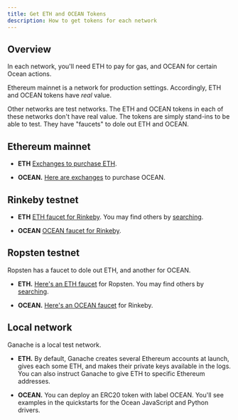 ```yaml
---
title: Get ETH and OCEAN Tokens
description: How to get tokens for each network
---
```


## Overview

In each network, you'll need ETH to pay for gas, and OCEAN for certain Ocean actions.

Ethereum mainnet is a network for production settings. Accordingly, ETH and OCEAN tokens have _real_ value.

Other networks are test networks. The ETH and OCEAN tokens in each of these networks don't have real value. The tokens are simply stand-ins to be able to test. They have "faucets" to dole out ETH and OCEAN. 

## Ethereum mainnet

- **ETH** [Exchanges to purchase ETH](https://www.coingecko.com/en/coins/ethereum#markets). 

- **OCEAN.** [Here are exchanges](https://www.coingecko.com/en/coins/ocean-protocol#markets) to purchase OCEAN.


## Rinkeby testnet

- **ETH** [ETH faucet for Rinkeby](https://faucet.rinkeby.io/). You may find others by [searching](https://www.google.com/search?q=rinkeby+ether+faucet&oq=rinkeby+ether+faucet).

- **OCEAN** [OCEAN faucet for Rinkeby](https://faucet.rinkeby.oceanprotocol.com).

## Ropsten testnet

Ropsten has a faucet to dole out ETH, and another for OCEAN.

- **ETH.** [Here's an ETH faucet](https://faucet.dimensions.network/) for Ropsten. You may find others by [searching](https://www.google.com/search?q=ropsten+ether+faucet&oq=ropsten+ether+faucet).

- **OCEAN.** [Here's an OCEAN faucet](https://faucet.ropsten.oceanprotocol.com) for Rinkeby.

## Local network

Ganache is a local test network. 

- **ETH.** By default, Ganache creates several Ethereum accounts at launch, gives each some ETH, and makes their private keys available in the logs. You can also instruct Ganache to give ETH to specific Ethereum addresses.

- **OCEAN.** You can deploy an ERC20 token with label OCEAN. You'll see examples in the quickstarts for the Ocean JavaScript and Python drivers.
